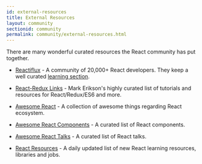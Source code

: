 ```yaml
---
id: external-resources
title: External Resources
layout: community
sectionid: community
permalink: community/external-resources.html
---
```


There are many wonderful curated resources the React community has put together.

- [Reactiflux](https://www.reactiflux.com/) - A community of 20,000+ React developers. They keep a well curated [learning section](https://www.reactiflux.com/learning/).

- [React-Redux Links](https://github.com/markerikson/react-redux-links) - Mark Erikson's highly curated list of tutorials and resources for React/Redux/ES6 and more.

- [Awesome React](https://github.com/enaqx/awesome-react) - A collection of awesome things regarding React ecosystem.

- [Awesome React Components](https://github.com/brillout/awesome-react-components) - A curated list of React components.

- [Awesome React Talks](https://github.com/tiaanduplessis/awesome-react-talks) - A curated list of React talks.

- [React Resources](https://reactresources.com) - A daily updated list of new React learning resources, libraries and jobs.
